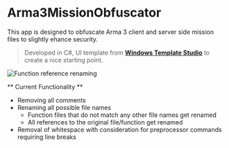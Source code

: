 # Arma3MissionObfuscator
This app is designed to obfuscate Arma 3 client and server side mission files to slightly ehance security.

> Developed in C#, UI template from <a href="https://marketplace.visualstudio.com/items?itemName=WASTeamAccount.WindowsTemplateStudio" target="_blank">**Windows Template Studio**</a> to create a nice starting point.

![Function reference renaming](https://i.imgur.com/CiGcCYj.png)

** Current Functionality **

- Removing all comments
- Renaming all possible file names
  - Function files that do not match any other file names get renamed
  - All references to the original file/function get renamed
- Removal of whitespace with consideration for preprocessor commands requiring line breaks


